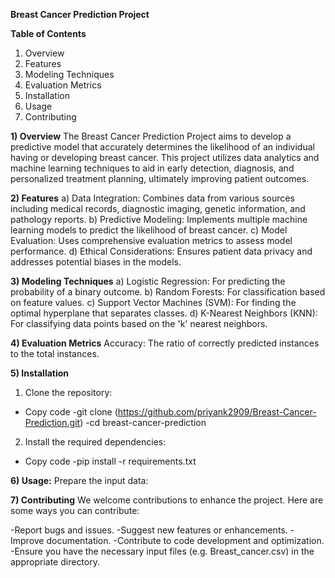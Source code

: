 **Breast Cancer Prediction Project**

**Table of Contents**
1) Overview
2) Features
3) Modeling Techniques
4) Evaluation Metrics
5) Installation
6) Usage
7) Contributing

**1) Overview**
The Breast Cancer Prediction Project aims to develop a predictive model that accurately determines the likelihood of an individual having or developing breast cancer. This project utilizes data analytics and machine learning techniques to aid in early detection, diagnosis, and personalized treatment planning, ultimately improving patient outcomes.

**2) Features**
a) Data Integration: Combines data from various sources including medical records, diagnostic imaging, genetic information, and pathology reports.
b) Predictive Modeling: Implements multiple machine learning models to predict the likelihood of breast cancer.
c) Model Evaluation: Uses comprehensive evaluation metrics to assess model performance.
d) Ethical Considerations: Ensures patient data privacy and addresses potential biases in the models.

**3) Modeling Techniques**
a) Logistic Regression: For predicting the probability of a binary outcome.
b) Random Forests: For classification based on feature values.
c) Support Vector Machines (SVM): For finding the optimal hyperplane that separates classes.
d) K-Nearest Neighbors (KNN): For classifying data points based on the 'k' nearest neighbors.

**4) Evaluation Metrics**
Accuracy: The ratio of correctly predicted instances to the total instances.

**5) Installation**
1) Clone the repository:
- Copy code
  -git clone (https://github.com/priyank2909/Breast-Cancer-Prediction.git)
  -cd breast-cancer-prediction
  
2) Install the required dependencies:
- Copy code
  -pip install -r requirements.txt

**6) Usage:**
Prepare the input data:

**7) Contributing**
We welcome contributions to enhance the project. Here are some ways you can contribute:

-Report bugs and issues.
-Suggest new features or enhancements.
-Improve documentation.
-Contribute to code development and optimization.
-Ensure you have the necessary input files (e.g. Breast_cancer.csv) in the appropriate directory.
